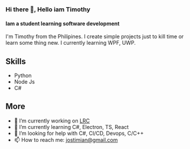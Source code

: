 ### Hi there 👋, Hello iam Timothy
#### Iam a student learning software development

I'm Timothy from the Philipines. I create simple projects just to kill time or learn some thing new. I currently learning WPF, UWP.
## Skills
- Python
- Node Js
- C#

## More
- 🔭 I’m currently working on [LRC](https://github.com/jostimian/LapsRemoteV2)
- 🌱 I’m currently learning C#, Electron, TS, React
- 🤔 I’m looking for help with C#, CI/CD, Devops, C/C++ 
- 📫 How to reach me: [jostimian@gmail.com](https://mail.google.com/mail/u/0/#inbox?compose=new) 



